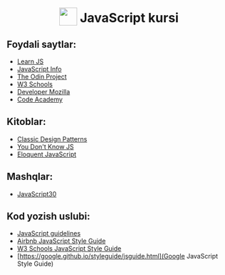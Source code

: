 <h1 align="center">
<img width="40" valign="bottom" src="https://ultimatecourses.com/static/icons/javascript.svg">
JavaScript kursi
</h1>

## Foydali saytlar:

* [Learn JS](https://www.learn-js.org/en/Welcome)
* [JavaScript Info](https://javascript.info)
* [The Odin Project](https://www.theodinproject.com/paths/foundations/courses/foundations)
* [W3 Schools](https://www.w3schools.com/js)
* [Developer Mozilla](https://developer.mozilla.org/en-US/docs/Web/JavaScript/Guide)
* [Code Academy](https://www.codecademy.com/learn/introduction-to-javascript)


## Kitoblar:

* [Classic Design Patterns](https://www.patterns.dev/posts/classic-design-patterns)
* [You Don't Know JS](https://github.com/getify/You-Dont-Know-JS/blob/master/README.md)
* [Eloquent JavaScript](https://eloquentjavascript.net)


## Mashqlar:

* [JavaScript30](https://javascript30.com)


## Kod yozish uslubi:

* [JavaScript guidelines](https://developer.mozilla.org/en-US/docs/MDN/Guidelines/Code_guidelines/JavaScript)
* [Airbnb JavaScript Style Guide](https://github.com/airbnb/javascript)
* [W3 Schools JavaScript Style Guide](https://www.w3schools.com/js/js_conventions.asp)
* [https://google.github.io/styleguide/jsguide.html](Google JavaScript Style Guide)
